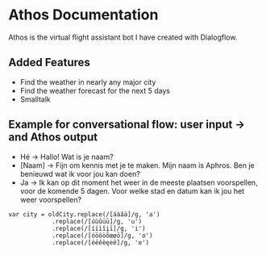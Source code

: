 # Athos Documentation

Athos is the virtual flight assistant bot I have created with Dialogflow.

## Added Features

- Find the weather in nearly any major city
- Find the weather forecast for the next 5 days
- Smalltalk

## Example for conversational flow: user input -> and Athos output

- Hé -> Hallo! Wat is je naam?
- [Naam] -> Fijn om kennis met je te maken. Mijn naam is Aphros. Ben je benieuwd wat ik voor jou kan doen?
- Ja -> Ik kan op dit moment het weer in de meeste plaatsen voorspellen, voor de komende 5 dagen. Voor welke stad en datum kan ik jou het weer voorspellen?

```
var city = oldCity.replace(/[áàâä]/g, 'a')
            .replace(/[úùûüū]/g, 'u')
            .replace(/[íïìîįī]/g, 'i')
            .replace(/[óöôòõœøō]/g, 'o')
            .replace(/[éëêèęėē]/g, 'e')
```